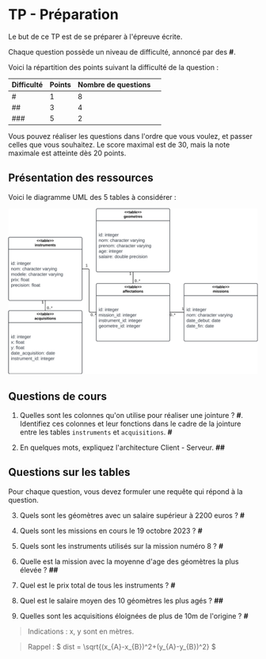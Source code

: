 # TP - Préparation

Le but de ce TP est de se préparer à l'épreuve écrite.

Chaque question possède un niveau de difficulté, annoncé par des **\#**.

Voici la répartition des points suivant la difficulté de la question :

<table>
    <thead>
        <th scope="col">Difficulté</th>
        <th scope="col">Points</th>
        <th scope="col">Nombre de questions<th>
    </thead>
    <tbody>
        <tr>
            <td>#</td>
            <td>1</td>
            <td>8</td>
        </tr>
        <tr>
            <td>##</td>
            <td>3</td>
            <td>4</td>
        </tr>
        <tr>
            <td>###</td>
            <td>5</td>
            <td>2</td>
        </tr>
    </tbody>
</table>

Vous pouvez réaliser les questions dans l'ordre que vous voulez, et passer celles que vous souhaitez. Le score maximal est de 30, mais la note maximale est atteinte dès 20 points.

## Présentation des ressources

Voici le diagramme UML des 5 tables à considérer :

![Diagramme UML](./images/geometres_chart.png)

## Questions de cours

1) Quelles sont les colonnes qu'on utilise pour réaliser une jointure ? **\#**. Identifiez ces colonnes et leur fonctions dans le cadre de la jointure entre les tables `instruments` et `acquisitions`. **\#**

<!-- > On utilise un couple de clés de jointures : une **clé primaire** et une **clé étrangère** -->
<!-- > Dans le cadre de la jointure entre `instruments` et `acquisitions`, la clé primaire est la colonne `id` de la table `instruments`, et la clé étrangère est la colonne `instrument_id` de la table `acquisitions`. -->

2) En quelques mots, expliquez l'architecture Client - Serveur. **\#\#**

<!-- > Des **clients** envoient des **requêtes** au **serveur**, qui **calcule** des **réponses** renvoyées aux clients. -->

## Questions sur les tables

Pour chaque question, vous devez formuler une requête qui répond à la question.

3) Quels sont les géomètres avec un salaire supérieur à 2200 euros ? **\#**

<!-- ```sql
SELECT prenom, nom FROM geometres
WHERE salaire > 2200
``` -->

4) Quels sont les missions en cours le 19 octobre 2023 ? **\#**

<!-- ```sql
SELECT nom FROM missions
WHERE date_debut < '2023-10-19'
AND date_fin > '2023-10-19'
``` -->

5) Quels sont les instruments utilisés sur la mission numéro 8 ? **\#**

<!-- ```sql
SELECT i.nom
FROM instruments AS i
JOIN affectations AS a
ON i.id = a.instrument_id
JOIN missions AS m
ON m.id = a.mission_id
WHERE m.id = 8
``` -->

6) Quelle est la mission avec la moyenne d'age des géomètres la plus élevée ? **\#\#**

<!-- ```sql
SELECT m.nom
FROM missions AS m
JOIN affectations AS a
ON m.id = a.mission_id
JOIN geometres AS g
ON g.id = a.geometre_id
GROUP BY m.id
ORDER BY AVG(g.age) DESC
LIMIT 1
``` -->

7) Quel est le prix total de tous les instruments ? **\#**

<!-- ```sql
SELECT SUM(prix) FROM instruments
``` -->

8) Quel est le salaire moyen des 10 géomètres les plus agés ? **\#\#**

<!-- ```sql
SELECT AVG(salaire) FROM (
    SELECT salaire FROM geometres
    ORDER BY age DESC
    LIMIT 10
)
``` -->

9) Quelles sont les acquisitions éloignées de plus de 10m de l'origine ? **\#**

> Indications : x, y sont en mètres.

> Rappel : $ dist = \sqrt{(x_{A}-x_{B})^2+(y_{A}-y_{B})^2} $